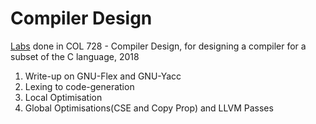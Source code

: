 # Compiler Design


[Labs](https://www.cse.iitd.ernet.in/~sbansal/col728/labs.html) done in COL 728 - Compiler Design, for designing a compiler for a subset of the C language, 2018


1. Write-up on GNU-Flex and GNU-Yacc
2. Lexing to code-generation
3. Local Optimisation
4. Global Optimisations(CSE and Copy Prop) and LLVM Passes
